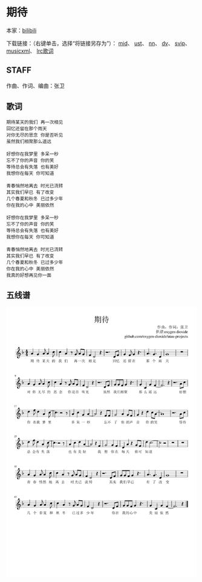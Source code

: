 # 期待
本家：[bilibili](https://www.bilibili.com/video/av457733605)

下载链接：（右键单击，选择“将链接另存为”）：
[mid](https://gitee.com/oxygendioxide/utau-projects/raw/master/%E6%9C%9F%E5%BE%85/%E6%9C%9F%E5%BE%85.mid)、
[ust](https://gitee.com/oxygendioxide/utau-projects/raw/master/%E6%9C%9F%E5%BE%85/%E6%9C%9F%E5%BE%85.ust)、
[nn](https://gitee.com/oxygendioxide/utau-projects/raw/master/%E6%9C%9F%E5%BE%85/%E6%9C%9F%E5%BE%85.nn)、
[dv](https://gitee.com/oxygendioxide/utau-projects/raw/master/%E6%9C%9F%E5%BE%85/%E6%9C%9F%E5%BE%85.dv)、
[svip](https://gitee.com/oxygendioxide/utau-projects/raw/master/%E6%9C%9F%E5%BE%85/%E6%9C%9F%E5%BE%85.svip)、
[musicxml](https://gitee.com/oxygendioxide/utau-projects/raw/master/%E6%9C%9F%E5%BE%85/%E6%9C%9F%E5%BE%85.musicxml)、
[lrc歌词](https://gitee.com/oxygendioxide/utau-projects/raw/master/%E6%9C%9F%E5%BE%85/%E6%9C%9F%E5%BE%85.lrc)
## STAFF
作曲、作词、编曲：张卫

## 歌词
```
期待某天的我们 再一次相见
回忆还留在那个雨天
对你无尽的思念 你是否听见
虽然我们相聚那么遥远

好想你在我梦里 多呆一秒
忘不了你的声音 你的笑
等待总会有失落 也有美好
我想你在每天 你可知道

青春悄然地离去 时光已流转
其实我们早已 有了改变
几个春夏和秋冬 已过多少年
你在我的心中 美丽依然

好想你在我梦里 多呆一秒
忘不了你的声音 你的笑
等待总会有失落 也有美好
我想你在每天 你可知道

青春悄然地离去 时光已流转
其实我们早已 有了改变
几个春夏和秋冬 已过多少年
你在我的心中 美丽依然
我真的好想再见你一面
```
## 五线谱
![](期待.png)
